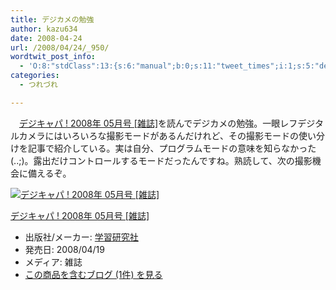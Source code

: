 ```yaml
---
title: デジカメの勉強
author: kazu634
date: 2008-04-24
url: /2008/04/24/_950/
wordtwit_post_info:
  - 'O:8:"stdClass":13:{s:6:"manual";b:0;s:11:"tweet_times";i:1;s:5:"delay";i:0;s:7:"enabled";i:1;s:10:"separation";s:2:"60";s:7:"version";s:3:"3.7";s:14:"tweet_template";b:0;s:6:"status";i:2;s:6:"result";a:0:{}s:13:"tweet_counter";i:2;s:13:"tweet_log_ids";a:1:{i:0;i:3923;}s:9:"hash_tags";a:0:{}s:8:"accounts";a:1:{i:0;s:7:"kazu634";}}'
categories:
  - つれづれ

---
```

<div class="section">
<p>
    　<a href="http://d.hatena.ne.jp/asin/B00175TPGW" onclick="__gaTracker('send', 'event', 'outbound-article', 'http://d.hatena.ne.jp/asin/B00175TPGW', 'デジキャパ ! 2008年 05月号 [雑誌]');">デジキャパ ! 2008年 05月号 [雑誌]</a>を読んでデジカメの勉強。一眼レフデジタルカメラにはいろいろな撮影モードがあるんだけれど、その撮影モードの使い分けを記事で紹介している。実は自分、プログラムモードの意味を知らなかった(..;)。露出だけコントロールするモードだったんですね。熟読して、次の撮影機会に備えるぞ。
</p>
  
<div class="hatena-asin-detail">
<a href="http://www.amazon.co.jp/dp/B00175TPGW/?tag=hatena_st1-22&ascsubtag=d-7ibv" onclick="__gaTracker('send', 'event', 'outbound-article', 'http://www.amazon.co.jp/dp/B00175TPGW/?tag=hatena_st1-22&ascsubtag=d-7ibv', '');"><img src="https://images-na.ssl-images-amazon.com/images/I/51Oe3ocrrDL._SL160_.jpg" class="hatena-asin-detail-image" alt="デジキャパ ! 2008年 05月号 [雑誌]" title="デジキャパ ! 2008年 05月号 [雑誌]" /></a></p> 
    
<div class="hatena-asin-detail-info">
<p class="hatena-asin-detail-title">
<a href="http://www.amazon.co.jp/dp/B00175TPGW/?tag=hatena_st1-22&ascsubtag=d-7ibv" onclick="__gaTracker('send', 'event', 'outbound-article', 'http://www.amazon.co.jp/dp/B00175TPGW/?tag=hatena_st1-22&ascsubtag=d-7ibv', 'デジキャパ ! 2008年 05月号 [雑誌]');">デジキャパ ! 2008年 05月号 [雑誌]</a>
</p>
      
<ul>
<li>
<span class="hatena-asin-detail-label">出版社/メーカー:</span> <a href="http://d.hatena.ne.jp/keyword/%B3%D8%BD%AC%B8%A6%B5%E6%BC%D2" onclick="__gaTracker('send', 'event', 'outbound-article', 'http://d.hatena.ne.jp/keyword/%B3%D8%BD%AC%B8%A6%B5%E6%BC%D2', '学習研究社');" class="keyword">学習研究社</a>
</li>
<li>
<span class="hatena-asin-detail-label">発売日:</span> 2008/04/19
</li>
<li>
<span class="hatena-asin-detail-label">メディア:</span> 雑誌
</li>
<li>
<a href="http://d.hatena.ne.jp/asin/B00175TPGW" onclick="__gaTracker('send', 'event', 'outbound-article', 'http://d.hatena.ne.jp/asin/B00175TPGW', 'この商品を含むブログ (1件) を見る');" target="_blank">この商品を含むブログ (1件) を見る</a>
</li>
</ul>
</div>
    
<div class="hatena-asin-detail-foot">
</div>
</div>
</div>
